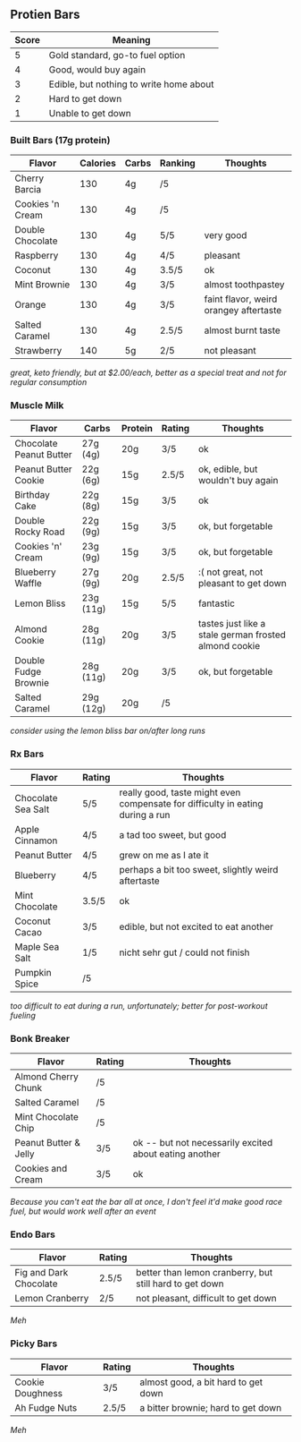 ## Protien Bars

| Score | Meaning |
|-------|---------|
| 5 | Gold standard, go-to fuel option |
| 4 | Good, would buy again |
| 3 | Edible, but nothing to write home about |
| 2 | Hard to get down |
| 1 | Unable to get down |

### Built Bars (17g protein)
| Flavor | Calories | Carbs | Ranking | Thoughts |
|----------|----------|----------|----------|----------|
| Cherry Barcia | 130 | 4g | /5 |  |
| Cookies 'n Cream | 130 | 4g | /5 |  |
| Double Chocolate | 130 | 4g | 5/5 | very good |
| Raspberry | 130 | 4g | 4/5 | pleasant |
| Coconut | 130 | 4g | 3.5/5 | ok |
| Mint Brownie | 130 | 4g | 3/5 | almost toothpastey |
| Orange | 130 | 4g | 3/5 | faint flavor, weird orangey aftertaste |
| Salted Caramel | 130 | 4g | 2.5/5 | almost burnt taste |
| Strawberry | 140 | 5g | 2/5 | not pleasant |

*great, keto friendly, but at $2.00/each, better as a special treat and not for regular consumption*

### Muscle Milk
| Flavor | Carbs | Protein | Rating | Thoughts | 
|--------|-------|---------|--------|----------|
| Chocolate Peanut Butter | 27g (4g) | 20g | 3/5 | ok |
| Peanut Butter Cookie | 22g (6g) | 15g | 2.5/5| ok, edible, but wouldn't buy again |
| Birthday Cake | 22g (8g) | 15g | 3/5 | ok |
| Double Rocky Road | 22g (9g) | 15g | 3/5 | ok, but forgetable |
| Cookies 'n' Cream | 23g (9g) | 15g | 3/5 | ok, but forgetable |
| Blueberry Waffle | 27g (9g) | 20g | 2.5/5 | :( not great, not pleasant to get down |
| Lemon Bliss | 23g (11g) | 15g | 5/5 | fantastic |
| Almond Cookie | 28g (11g) | 20g | 3/5 | tastes just like a stale german frosted almond cookie |
| Double Fudge Brownie | 28g (11g) | 20g | 3/5 | ok, but forgetable |
| Salted Caramel | 29g (12g) | 20g | /5 | |

*consider using the lemon bliss bar on/after long runs*

### Rx Bars

| Flavor | Rating | Thoughts |
|--------|--------|----------|
| Chocolate Sea Salt | 5/5 | really good, taste might even compensate for difficulty in eating during a run |
| Apple Cinnamon | 4/5 | a tad too sweet, but good |
| Peanut Butter | 4/5 | grew on me as I ate it |
| Blueberry | 4/5 | perhaps a bit too sweet, slightly weird aftertaste |
| Mint Chocolate | 3.5/5 | ok |
| Coconut Cacao | 3/5 | edible, but not excited to eat another |
| Maple Sea Salt | 1/5 | nicht sehr gut / could not finish |
| Pumpkin Spice | /5 | |

*too difficult to eat during a run, unfortunately; better for post-workout fueling*

### Bonk Breaker

| Flavor | Rating | Thoughts |
|--------|--------|----------|
| Almond Cherry Chunk | /5 | | 
| Salted Caramel | /5 | |
| Mint Chocolate Chip | /5 | | 
| Peanut Butter & Jelly | 3/5 | ok -- but not necessarily excited about eating another |
| Cookies and Cream | 3/5 | ok |

*Because you can't eat the bar all at once, I don't feel it'd make good race fuel, but would work well after an event*

### Endo Bars

| Flavor | Rating | Thoughts |
|--------|--------|----------|
| Fig and Dark Chocolate | 2.5/5 | better than lemon cranberry, but still hard to get down | 
| Lemon Cranberry | 2/5 | not pleasant, difficult to get down |

*Meh*

### Picky Bars

| Flavor | Rating | Thoughts |
|--------|--------|----------|
| Cookie Doughness | 3/5 | almost good, a bit hard to get down |
| Ah Fudge Nuts | 2.5/5 | a bitter brownie; hard to get down |

*Meh*
